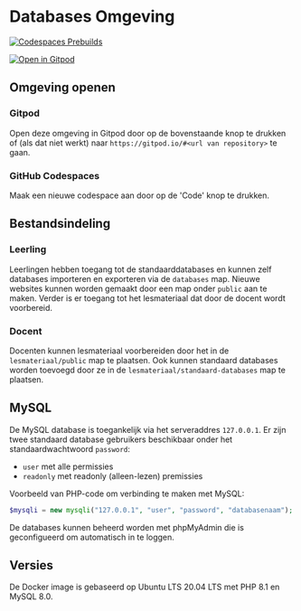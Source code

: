 # Databases Omgeving

[![Codespaces Prebuilds](https://github.com/rijkvp/databases-omgeving/actions/workflows/codespaces/create_codespaces_prebuilds/badge.svg)](https://github.com/rijkvp/databases-omgeving/actions/workflows/codespaces/create_codespaces_prebuilds)

[![Open in Gitpod](https://gitpod.io/button/open-in-gitpod.svg)](https://rijkvp.github.io/databases-omgeving/setup/gitpod-redirect.html)

## Omgeving openen

### Gitpod

Open deze omgeving in Gitpod door op de bovenstaande knop te drukken of (als dat niet werkt) naar `https://gitpod.io/#<url van repository>` te gaan.

### GitHub Codespaces

Maak een nieuwe codespace aan door op de 'Code' knop te drukken.

## Bestandsindeling

### Leerling

Leerlingen hebben toegang tot de standaarddatabases en kunnen zelf databases importeren en exporteren via de `databases` map.
Nieuwe websites kunnen worden gemaakt door een map onder `public` aan te maken.
Verder is er toegang tot het lesmateriaal dat door de docent wordt voorbereid.

### Docent

Docenten kunnen lesmateriaal voorbereiden door het in de `lesmateriaal/public` map te plaatsen. Ook kunnen standaard databases worden toevoegd door ze in de `lesmateriaal/standaard-databases` map te plaatsen.

## MySQL

De MySQL database is toegankelijk via het serveraddres `127.0.0.1`.
Er zijn twee standaard database gebruikers beschikbaar onder het standaardwachtwoord `password`:
- `user` met alle permissies
- `readonly` met readonly (alleen-lezen) premissies

Voorbeeld van PHP-code om verbinding te maken met MySQL:
```php
$mysqli = new mysqli("127.0.0.1", "user", "password", "databasenaam");
```

De databases kunnen beheerd worden met phpMyAdmin die is geconfigueerd om automatisch in te loggen.

## Versies

De Docker image is gebaseerd op Ubuntu LTS 20.04 LTS met PHP 8.1 en MySQL 8.0.


